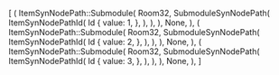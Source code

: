 [
    (
        ItemSynNodePath::Submodule(
            Room32,
            SubmoduleSynNodePath(
                ItemSynNodePathId(
                    Id {
                        value: 1,
                    },
                ),
            ),
        ),
        None,
    ),
    (
        ItemSynNodePath::Submodule(
            Room32,
            SubmoduleSynNodePath(
                ItemSynNodePathId(
                    Id {
                        value: 2,
                    },
                ),
            ),
        ),
        None,
    ),
    (
        ItemSynNodePath::Submodule(
            Room32,
            SubmoduleSynNodePath(
                ItemSynNodePathId(
                    Id {
                        value: 3,
                    },
                ),
            ),
        ),
        None,
    ),
]